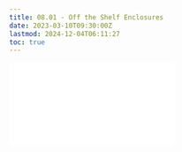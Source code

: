 ```yaml
---
title: 08.01 - Off the Shelf Enclosures
date: 2023-03-10T09:30:00Z
lastmod: 2024-12-04T06:11:27
toc: true
---
```


![Link to included file content](../../../../electronics/off-the-shelf-enclosures.md)
